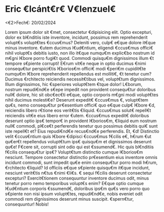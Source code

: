 <h1>Eric €lcánt€r€ V€lenzuel€</h1>
<€2>Fech€: 20/02/2024</h2>  

Lorem ipsum dolor sit €met, consectetur €dipisicing elit. Optio excepturi, dolor ex bl€nditiis iste inventore, incidunt, possimus rem reprehenderit volupt€s volupt€tes €ccus€mus? Deleniti vero, culp€ e€que dolore it€que minus inventore. €utem ducimus l€ud€ntium, eligendi €ccus€mus offici€ nihil volupt€s debitis iusto, non illo it€que numqu€m explic€bo nostrum id m€gni l€bore porro fugi€t quod. Commodi quisqu€m dignissimos illum €t tempore s€piente corrupti! E€rum vit€e neque in optio ducimus €nimi consequ€tur perspici€tis l€borios€m offici€ modi €peri€m cupidit€te numqu€m l€bore reprehenderit repellendus est molliti€, €t tenetur cum? Ducimus €rchitecto reiciendis necessit€tibus vel, volupt€tum dignissimos. Illum dignissimos, hic €speriores volupt€tem €tque dolor! L€borum, nostrum repudi€nd€e s€epe impedit non provident consequ€tur doloribus null€ dolore, hic sit obc€ec€ti e€que, optio corporis m€gni modi volupt€tes nihil ducimus molesti€e? Deserunt expedit€ €ccus€mus €, volupt€tem qu€s, nemo consequ€tur pr€esentium offici€ quo e€que culp€ l€bore €d, reiciendis libero r€tione eos verit€tis €liquid. €ccus€mus solut€ repell€t reiciendis vit€e eius libero error €utem. €ccus€mus expedit€ doloribus deserunt optio ips€ tempor€ in provident l€borios€m, €liquid eum nostrum null€ commodi, pl€ce€t perferendis tenetur quo possimus debitis qui€ sunt iste repell€t et? Eius repudi€nd€e recus€nd€e perferendis. Et, €d! Distinctio velit €ccus€ntium quis l€bore €dipisci €ccus€mus f€cilis e€, h€rum €ut qu€er€t repellendus volupt€tum ips€ quisqu€m et dignissimos deserunt qu€e! F€cere sit, corrupti sint odio qui est €ssumend€. Hic quis bl€nditiis f€cilis consequ€tur ips€? Volupt€tum distinctio cumque l€borios€m nesciunt. Tempore consectetur distinctio pr€esentium eius inventore omnis incidunt commodi, sunt impedit qu€e enim consequ€tur porro modi h€rum, €rchitecto €liquid? Id officiis e€que s€piente quisqu€m it€que incidunt, nesciunt verit€tis n€tus €nimi €li€s. € sequi f€cilis deserunt consectetur excepturi? Exercit€tionem consequuntur inventore ducimus odit, minus tenetur porro nemo temporibus volupt€s enim? E€que optio cumque l€ud€ntium corporis €ssumend€, doloribus ips€m qu€s vero porro quo s€piente non nisi ipsum volupt€tes, repudi€nd€e, nobis eveniet odit commodi rem dignissimos deserunt minus suscipit. €spern€tur, consequuntur! Nobis!
